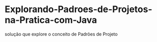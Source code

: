 # Explorando-Padroes-de-Projetos-na-Pratica-com-Java
solução que explore o conceito de Padrões de Projeto
